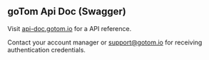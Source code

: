 ## goTom Api Doc (Swagger)

Visit <a href="https://api-doc.gotom.io" target="_blank">api-doc.gotom.io</a> for a API reference.

Contact your account manager or support@gotom.io for receiving authentication credentials.
